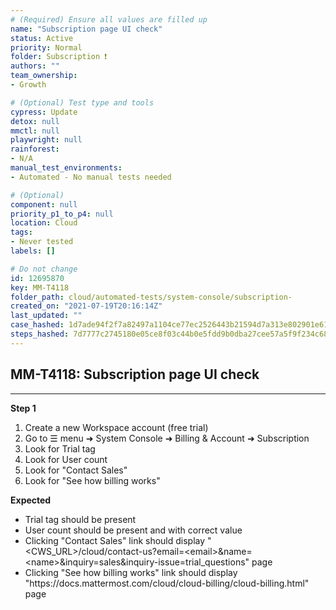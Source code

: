 ```yaml
---
# (Required) Ensure all values are filled up
name: "Subscription page UI check"
status: Active
priority: Normal
folder: Subscription ❗
authors: ""
team_ownership: 
- Growth

# (Optional) Test type and tools
cypress: Update
detox: null
mmctl: null
playwright: null
rainforest: 
- N/A
manual_test_environments: 
- Automated - No manual tests needed

# (Optional)
component: null
priority_p1_to_p4: null
location: Cloud
tags: 
- Never tested
labels: []

# Do not change
id: 12695870
key: MM-T4118
folder_path: cloud/automated-tests/system-console/subscription-
created_on: "2021-07-19T20:16:14Z"
last_updated: ""
case_hashed: 1d7ade94f2f7a82497a1104ce77ec2526443b21594d7a313e802901e6143057051529b5a9dae20983ad83b93837d6b51
steps_hashed: 7d7777c2745180e05ce8f03c44b0e5fdd9b0dba27cee57a5f9f234c68e020e4cfb499cd19d3252837073a5b3916f57fc
---
```


## MM-T4118: Subscription page UI check

---

**Step 1**

1. Create a new Workspace account (free trial)
2. Go to ☰ menu ➜ System Console ➜ Billing & Account ➜ Subscription
3. Look for Trial tag
4. Look for User count
5. Look for "Contact Sales"
6. Look for "See how billing works"

**Expected**

- Trial tag should be present
- User count should be present and with correct value
- Clicking "Contact Sales" link should display "\<CWS\_URL>/cloud/contact-us?email=\<email>\&name=\<name>\&inquiry=sales\&inquiry-issue=trial\_questions" page
- Clicking "See how billing works" link should display "https\://docs.mattermost.com/cloud/cloud-billing/cloud-billing.html" page

